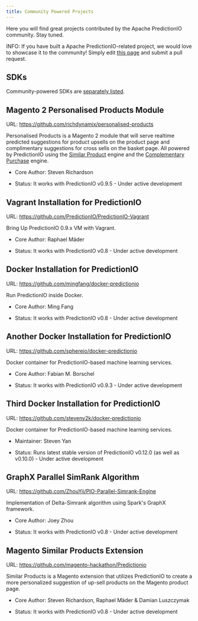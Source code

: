 ```yaml
---
title: Community Powered Projects
---
```


<!--
Licensed to the Apache Software Foundation (ASF) under one or more
contributor license agreements.  See the NOTICE file distributed with
this work for additional information regarding copyright ownership.
The ASF licenses this file to You under the Apache License, Version 2.0
(the "License"); you may not use this file except in compliance with
the License.  You may obtain a copy of the License at

    http://www.apache.org/licenses/LICENSE-2.0

Unless required by applicable law or agreed to in writing, software
distributed under the License is distributed on an "AS IS" BASIS,
WITHOUT WARRANTIES OR CONDITIONS OF ANY KIND, either express or implied.
See the License for the specific language governing permissions and
limitations under the License.
-->

Here you will find great projects contributed by the Apache PredictionIO
community. Stay tuned.

INFO: If you have built a Apache PredictionIO-related project, we
would love to showcase it to the community! Simply edit [this
page](https://github.com/apache/predictionio/blob/livedoc/docs/manual/source/community/projects.html.md)
and submit a pull request.

## SDKs

Community-powered SDKs are [separately listed](/sdk/).

## Magento 2 Personalised Products Module

URL: https://github.com/richdynamix/personalised-products

Personalised Products is a Magento 2 module that will serve realtime predicted suggestions for product upsells on the product page and complimentary suggestions for cross sells on the basket page. All powered by PredictionIO using the [Similar Product](/gallery/template-gallery/#recommender-systems "Similar Product") engine and the [Complementary Purchase](/gallery/template-gallery/#unsupervised-learning "Complementary Purchase") engine.

- Core Author: Steven Richardson

- Status: It works with PredictionIO v0.9.5 - Under active development

## Vagrant Installation for PredictionIO

URL: https://github.com/PredictionIO/PredictionIO-Vagrant

Bring Up PredictionIO 0.9.x VM with Vagrant.

- Core Author: Raphael Mäder

- Status: It works with PredictionIO v0.8 - Under active development


## Docker Installation for PredictionIO

URL: https://github.com/mingfang/docker-predictionio

Run PredictionIO inside Docker.

- Core Author: Ming Fang

- Status: It works with PredictionIO v0.8 - Under active development


## Another Docker Installation for PredictionIO

URL: https://github.com/sphereio/docker-predictionio

Docker container for PredictionIO-based machine learning services.

- Core Author: Fabian M. Borschel

- Status: It works with PredictionIO v0.9.3 - Under active development


## Third Docker Installation for PredictionIO

URL: https://github.com/steveny2k/docker-predictionio

Docker container for PredictionIO-based machine learning services.

- Maintainer: Steven Yan

- Status: Runs latest stable version of PredictionIO v0.12.0 (as well as v0.10.0) - Under active development


## GraphX Parallel SimRank Algorithm

URL: https://github.com/ZhouYii/PIO-Parallel-Simrank-Engine

Implementation of Delta-Simrank algorithm using Spark's GraphX framework.

- Core Author: Joey Zhou

- Status: It works with PredictionIO v0.8 - Under active development


## Magento Similar Products Extension

URL: https://github.com/magento-hackathon/Predictionio

Similar Products is a Magento extension that utilizes PredictionIO to create a more personalized suggestion of up-sell products on the Magento product page.

- Core Author: Steven Richardson, Raphael Mäder & Damian Luszczymak

- Status: It works with PredictionIO v0.8 - Under active development
